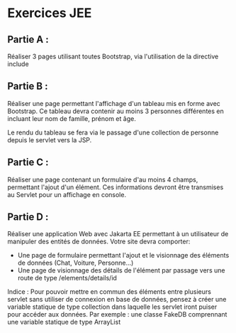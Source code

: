 # Exercices JEE

## Partie A :

Réaliser 3 pages utilisant toutes Bootstrap, via l'utilisation de la directive include

## Partie B :

Réaliser une page permettant l'affichage d'un tableau mis en forme avec Bootstrap. Ce tableau devra contenir au moins 3 personnes différentes en incluant leur nom de famille, prénom et âge.

Le rendu du tableau se fera via le passage d'une collection de personne depuis le servlet vers la JSP.

## Partie C :

Réaliser une page contenant un formulaire d'au moins 4 champs, permettant l'ajout d'un élément. Ces informations devront être transmises au Servlet pour un affichage en console.

## Partie D :

Réaliser une application Web avec Jakarta EE permettant à un utilisateur de manipuler des entités de données. Votre site devra comporter: 

- Une page de formulaire permettant l'ajout et le visionnage des éléments de données (Chat, Voiture, Personne...)
- Une page de visionnage des détails de l'élément par passage vers une route de type /elements/details/id

Indice : Pour pouvoir mettre en commun des éléments entre plusieurs servlet sans utiliser de connexion en base de données, pensez à créer une variable statique de type collection dans laquelle les servlet iront puiser pour accéder aux données. Par exemple : une classe FakeDB comprennant une variable statique de type ArrayList<T>